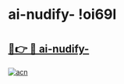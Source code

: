 # ai-nudify- !oi69l

# <h2><a href="https://l5mhc8.esa.edu.pl?title=ai-nudify-&ref=oi69l">🔗👉 🔴 ai-nudify-</a></h2>

[![acn](https://github.com/user-attachments/assets/0f9c940e-d8b0-45ae-aac7-cd30a18b3e1c)](https://l5mhc8.esa.edu.pl?title=ai-nudify-&ref=oi69l)

